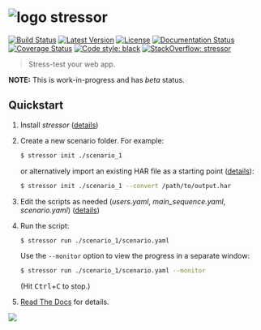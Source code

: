# ![logo](https://raw.githubusercontent.com/mar10/stressor/master/stressor/monitor/htdocs/stressor_48x48.png) stressor
[![Build Status](https://travis-ci.org/mar10/stressor.svg?branch=master)](https://travis-ci.org/mar10/stressor)
[![Latest Version](https://img.shields.io/pypi/v/stressor.svg)](https://pypi.python.org/pypi/stressor/)
[![License](https://img.shields.io/pypi/l/stressor.svg)](https://github.com/mar10/stressor/blob/master/LICENSE.txt)
[![Documentation Status](https://readthedocs.org/projects/stressor/badge/?version=latest)](http://stressor.readthedocs.io/)
[![Coverage Status](https://coveralls.io/repos/github/mar10/stressor/badge.svg?branch=master)](https://coveralls.io/github/mar10/stressor?branch=master)
[![Code style: black](https://img.shields.io/badge/code%20style-black-000000.svg)](https://github.com/ambv/black)
[![StackOverflow: stressor](https://img.shields.io/badge/StackOverflow-stressor-blue.svg)](https://stackoverflow.com/questions/tagged/stressor)

> Stress-test your web app.

**NOTE:** This is work-in-progress and has *beta* status.


## Quickstart

1. Install *stressor* ([details](https://stressor.readthedocs.io/en/latest/installation.html))

2. Create a new scenario folder. For example:

    ```bash
    $ stressor init ./scenario_1
    ```

    or alternatively import an existing HAR file as a starting point
    ([details](https://stressor.readthedocs.io/en/latest/ug_writing_scripts.html#importing-har-files)):

    ```bash
    $ stressor init ./scenario_1 --convert /path/to/output.har
    ```

3. Edit the scripts as needed (*users.yaml*, *main_sequence.yaml*, *scenario.yaml*)
  ([details](https://stressor.readthedocs.io/en/latest/ug_writing_scripts.html))

4. Run the script:

    ```bash
    $ stressor run ./scenario_1/scenario.yaml
    ```

    Use the `--monitor` option to view the progress in a separate window:

    ```bash
    $ stressor run ./scenario_1/scenario.yaml --monitor
    ```
    (Hit <kbd>Ctrl</kbd>+<kbd>C</kbd> to stop.)

5. [Read The Docs](https://stressor.readthedocs.io/en/latest/ug_tutorial.html)
   for details.


<img src="https://stressor.readthedocs.io/en/latest/_images/teaser.png">
